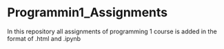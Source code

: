 # Programmin1_Assignments
In this repository all assignments of programming 1 course is added in the format of .html and .ipynb
